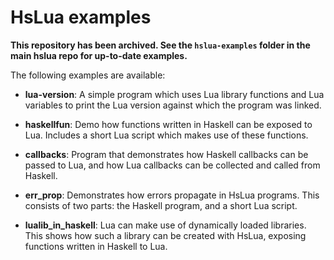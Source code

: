HsLua examples
==============

**This repository has been archived. See the `hslua-examples` folder in the
main hslua repo for up-to-date examples.**

The following examples are available:

- **lua-version**: A simple program which uses Lua library functions and
  Lua variables to print the Lua version against which the program was
  linked.

- **haskellfun**: Demo how functions written in Haskell can be exposed
  to Lua. Includes a short Lua script which makes use of these
  functions.

- **callbacks**: Program that demonstrates how Haskell callbacks can be
  passed to Lua, and how Lua callbacks can be collected and called from
  Haskell.

- **err_prop**: Demonstrates how errors propagate in HsLua programs.
  This consists of two parts: the Haskell program, and a short Lua
  script.

- **lualib_in_haskell**: Lua can make use of dynamically loaded
  libraries. This shows how such a library can be created with HsLua,
  exposing functions written in Haskell to Lua.
